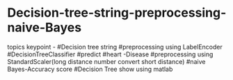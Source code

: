 # Decision-tree-string-preprocessing-naive-Bayes

topics keypoint -
#Decision tree string
#preprocessing using LabelEncoder
#DecisionTreeClassifier
#predict
#heart -Disease
#preprocessing using StandardScaler(long distance number convert short distance)
#naive Bayes-Accuracy score
#Decision Tree show using matlab
